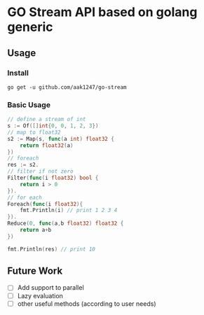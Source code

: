 # GO Stream API  based on golang generic

## Usage

### Install

``go get -u github.com/aak1247/go-stream``

### Basic Usage


```go
// define a stream of int
s := Of([]int{0, 0, 1, 2, 3})
// map to float32
s2 := Map(s, func(a int) float32 {
    return float32(a)
})
// foreach
res := s2.
// filter if not zero
Filter(func(i float32) bool {
    return i > 0
}).
// for each
Foreach(func(i float32){
    fmt.Println(i) // print 1 2 3 4
}).
Reduce(0, func(a,b float32) float32 {
    return a+b
})

fmt.Println(res) // print 10
```

## Future Work

+ [ ] Add support to parallel
+ [ ] Lazy evaluation
+ [ ] other useful methods (according to user needs)